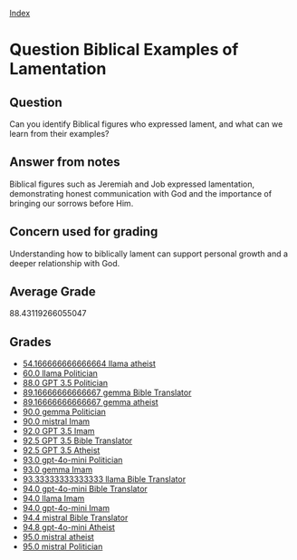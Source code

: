 
[Index](../../index.md)
# Question Biblical Examples of Lamentation
## Question
Can you identify Biblical figures who expressed lament, and what can we learn from their examples?

## Answer from notes
Biblical figures such as Jeremiah and Job expressed lamentation, demonstrating honest communication with God and the importance of bringing our sorrows before Him.

## Concern used for grading
Understanding how to biblically lament can support personal growth and a deeper relationship with God.

## Average Grade
88.43119266055047

## Grades
 * [54.166666666666664 llama atheist](../answers/llama_atheist/Biblical_Examples_of_Lamentation.md)
 * [60.0 llama Politician](../answers/llama_Politician/Biblical_Examples_of_Lamentation.md)
 * [88.0 GPT 3.5 Politician](../answers/GPT_3.5_Politician/Biblical_Examples_of_Lamentation.md)
 * [89.16666666666667 gemma Bible Translator](../answers/gemma_Bible_Translator/Biblical_Examples_of_Lamentation.md)
 * [89.16666666666667 gemma atheist](../answers/gemma_atheist/Biblical_Examples_of_Lamentation.md)
 * [90.0 gemma Politician](../answers/gemma_Politician/Biblical_Examples_of_Lamentation.md)
 * [90.0 mistral Imam](../answers/mistral_Imam/Biblical_Examples_of_Lamentation.md)
 * [92.0 GPT 3.5 Imam](../answers/GPT_3.5_Imam/Biblical_Examples_of_Lamentation.md)
 * [92.5 GPT 3.5 Bible Translator](../answers/GPT_3.5_Bible_Translator/Biblical_Examples_of_Lamentation.md)
 * [92.5 GPT 3.5 Atheist](../answers/GPT_3.5_Atheist/Biblical_Examples_of_Lamentation.md)
 * [93.0 gpt-4o-mini Politician](../answers/gpt-4o-mini_Politician/Biblical_Examples_of_Lamentation.md)
 * [93.0 gemma Imam](../answers/gemma_Imam/Biblical_Examples_of_Lamentation.md)
 * [93.33333333333333 llama Bible Translator](../answers/llama_Bible_Translator/Biblical_Examples_of_Lamentation.md)
 * [94.0 gpt-4o-mini Bible Translator](../answers/gpt-4o-mini_Bible_Translator/Biblical_Examples_of_Lamentation.md)
 * [94.0 llama Imam](../answers/llama_Imam/Biblical_Examples_of_Lamentation.md)
 * [94.0 gpt-4o-mini Imam](../answers/gpt-4o-mini_Imam/Biblical_Examples_of_Lamentation.md)
 * [94.4 mistral Bible Translator](../answers/mistral_Bible_Translator/Biblical_Examples_of_Lamentation.md)
 * [94.8 gpt-4o-mini Atheist](../answers/gpt-4o-mini_Atheist/Biblical_Examples_of_Lamentation.md)
 * [95.0 mistral atheist](../answers/mistral_atheist/Biblical_Examples_of_Lamentation.md)
 * [95.0 mistral Politician](../answers/mistral_Politician/Biblical_Examples_of_Lamentation.md)
